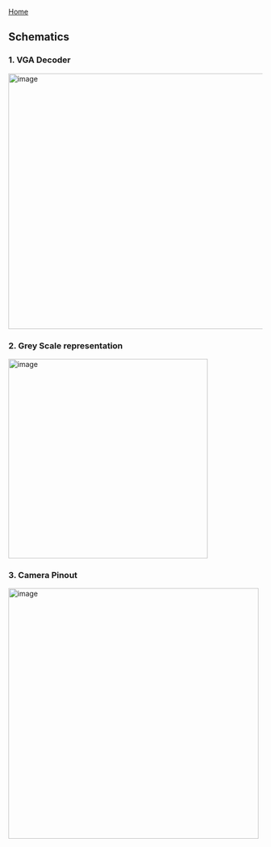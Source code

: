 [Home](./index.md)

## Schematics

### 1. VGA Decoder

<img width="506" alt="image" src="https://user-images.githubusercontent.com/115089567/207473313-16186147-8bcf-4791-8949-fecfe0c82794.png">

### 2. Grey Scale representation

<img width="395" alt="image" src="https://user-images.githubusercontent.com/115089567/207473931-92d19af9-dc89-4c14-8e73-7a8b8edc473f.png">

### 3. Camera Pinout
<img width="496" alt="image" src="https://user-images.githubusercontent.com/115089567/207474662-67e777a4-4dec-4acc-a3b6-597a37f13b95.png">
